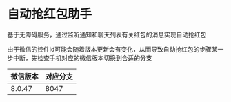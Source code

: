 # 自动抢红包助手

基于无障碍服务，通过监听通知和聊天列表有关红包的消息实现自动抢红包

由于微信的控件id可能会随着版本更新会有变化，从而导致自动抢红包的步骤某一步中断，先检查手机对应的微信版本切换到合适的分支

| 微信版本   | 对应分支 |
|--------|------|
| 8.0.47 | 8047 |
